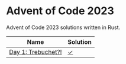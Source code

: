 # Advent of Code 2023

Advent of Code 2023 solutions written in Rust.

| Name                                                              | Solution             |
|-------------------------------------------------------------------|----------------------|
| [Day 1: Trebuchet?!](https://adventofcode.com/2023/day/1)    | [✓](src/bin/day1.rs) |

